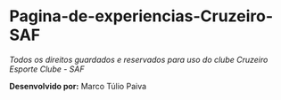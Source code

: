 # Pagina-de-experiencias-Cruzeiro-SAF

*Todos os direitos guardados e reservados para uso do clube Cruzeiro Esporte Clube - SAF*

**Desenvolvido por:** Marco Túlio Paiva
